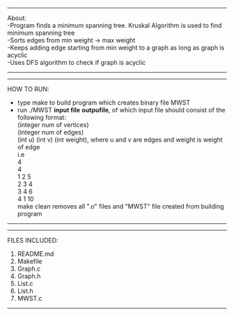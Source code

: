 
*********************************
About:\
-Program finds a minimum spanning tree.  Kruskal Algorithm is used to find minimum spanning tree\
-Sorts edges from min weight -> max weight\
-Keeps adding edge starting from min weight to a graph as long as graph is acyclic\
-Uses DFS algorithm to check if graph is acyclic
*********************************

*********************************
HOW TO RUN:
- type make to build program which creates binary file MWST
- run ./MWST **input file** **outpufile**, of which input file should consist of the following format:\
(integer num of vertices)\
(integer num of edges)\
(int u) (int v) (int weight), where u and v are edges and weight is weight of edge\
i.e\
4\
4\
1 2 5\
2 3 4\
3 4 6\
4 1 10\
make clean removes all ".o" files and "MWST" file created from building program
**********************************

************************************
FILES INCLUDED:
1. README.md
2. Makefile
3. Graph.c
4. Graph.h
5. List.c
6. List.h
7. MWST.c
**************************************

